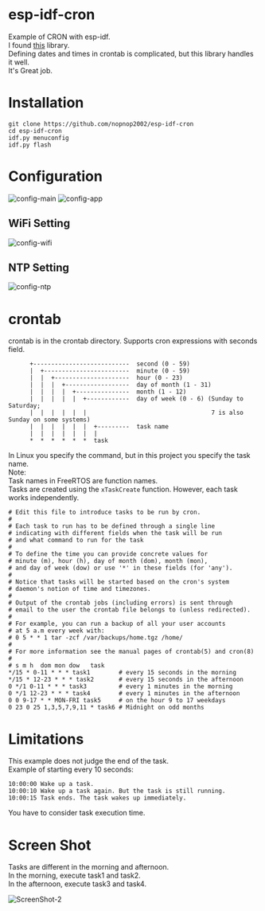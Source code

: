 # esp-idf-cron
Example of CRON with esp-idf.   
I found [this](https://github.com/staticlibs/ccronexpr) library.   
Defining dates and times in crontab is complicated, but this library handles it well.   
It's Great job.   

# Installation
```
git clone https://github.com/nopnop2002/esp-idf-cron
cd esp-idf-cron
idf.py menuconfig
idf.py flash
```

# Configuration

![config-main](https://user-images.githubusercontent.com/6020549/189264672-92703f21-5a57-41e6-ab12-cafee710632e.jpg)
![config-app](https://user-images.githubusercontent.com/6020549/189264696-81ad38a4-df28-4e6f-bd36-16fe42deecfc.jpg)

## WiFi Setting
![config-wifi](https://user-images.githubusercontent.com/6020549/189264706-08d5ec0e-d11a-4c17-b375-a73d551ebdd1.jpg)


## NTP Setting
![config-ntp](https://user-images.githubusercontent.com/6020549/189264712-ed02b5f1-46b7-4023-89e3-79d7605ea9b5.jpg)


# crontab
crontab is in the crontab directory.
Supports cron expressions with seconds field.
```
      +---------------------------  second (0 - 59)
      |  +------------------------  minute (0 - 59)
      |  |  +---------------------  hour (0 - 23)
      |  |  |  +------------------  day of month (1 - 31)
      |  |  |  |  +---------------  month (1 - 12)
      |  |  |  |  |  +------------  day of week (0 - 6) (Sunday to Saturday;
      |  |  |  |  |  |                                   7 is also Sunday on some systems)
      |  |  |  |  |  |  +---------  task name
      |  |  |  |  |  |  |
      *  *  *  *  *  *  task
```

In Linux you specify the command, but in this project you specify the task name.   
Note:   
Task names in FreeRTOS are function names.   
Tasks are created using the ```xTaskCreate``` function.
However, each task works independently.   

```
# Edit this file to introduce tasks to be run by cron.
#
# Each task to run has to be defined through a single line
# indicating with different fields when the task will be run
# and what command to run for the task
#
# To define the time you can provide concrete values for
# minute (m), hour (h), day of month (dom), month (mon),
# and day of week (dow) or use '*' in these fields (for 'any').
#
# Notice that tasks will be started based on the cron's system
# daemon's notion of time and timezones.
#
# Output of the crontab jobs (including errors) is sent through
# email to the user the crontab file belongs to (unless redirected).
#
# For example, you can run a backup of all your user accounts
# at 5 a.m every week with:
# 0 5 * * 1 tar -zcf /var/backups/home.tgz /home/
#
# For more information see the manual pages of crontab(5) and cron(8)
#
# s m h  dom mon dow   task
*/15 * 0-11 * * * task1        # every 15 seconds in the morning
*/15 * 12-23 * * * task2       # every 15 seconds in the afternoon
0 */1 0-11 * * * task3         # every 1 minutes in the morning
0 */1 12-23 * * * task4        # every 1 minutes in the afternoon
0 0 9-17 * * MON-FRI task5     # on the hour 9 to 17 weekdays
0 23 0 25 1,3,5,7,9,11 * task6 # Midnight on odd months
```

# Limitations
This example does not judge the end of the task.   
Example of starting every 10 seconds:   
```
10:00:00 Wake up a task.
10:00:10 Wake up a task again. But the task is still running.
10:00:15 Task ends. The task wakes up immediately.
```
You have to consider task execution time.   

# Screen Shot
Tasks are different in the morning and afternoon.   
In the morning, execute task1 and task2.   
In the afternoon, execute task3 and task4.   

![ScreenShot-2](https://user-images.githubusercontent.com/6020549/189264777-07366c62-39d5-4061-854c-f161b5739b7c.jpg)


